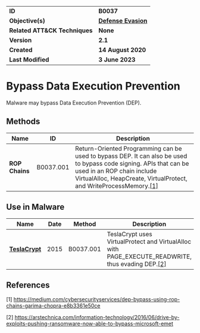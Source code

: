 <table>
<tr>
<td><b>ID</b></td>
<td><b>B0037</b></td>
</tr>
<tr>
<td><b>Objective(s)</b></td>
<td><b><a href="../defense-evasion">Defense Evasion</a></b></td>
</tr>
<tr>
<td><b>Related ATT&CK Techniques</b></td>
<td><b>None</b></td>
</tr>
<tr>
<td><b>Version</b></td>
<td><b>2.1</b></td>
</tr>
<tr>
<td><b>Created</b></td>
<td><b>14 August 2020</b></td>
</tr>
<tr>
<td><b>Last Modified</b></td>
<td><b>3 June 2023</b></td>
</tr>
</table>


# Bypass Data Execution Prevention

Malware may bypass Data Execution Prevention (DEP).

## Methods

|Name|ID|Description|
|---|---|---|
|**ROP Chains**|B0037.001|Return-Oriented Programming can be used to bypass DEP. It can also be used to bypass code signing. APIs that can be used in an ROP chain include VirtualAlloc, HeapCreate, VirtualProtect, and WriteProcessMemory.[[1]](#1)|

## Use in Malware
|Name|Date|Method|Description|
|---|---|---|---|
|[**TeslaCrypt**](../xample-malware/teslacrypt.md)|2015|B0037.001|TeslaCrypt uses VirtualProtect and VirtualAlloc with PAGE_EXECUTE_READWRITE, thus evading DEP.[[2]](#2)|

## References

<a name="1">[1]</a> https://medium.com/cybersecurityservices/dep-bypass-using-rop-chains-garima-chopra-e8b3361e50ce

<a name="2">[2]</a> https://arstechnica.com/information-technology/2016/06/drive-by-exploits-pushing-ransomware-now-able-to-bypass-microsoft-emet
